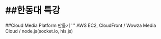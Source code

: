 ##한동대 특강
===========================================
##Cloud Media Platform 만들기
'''
AWS EC2, CloudFront / Wowza Media Cloud / node.js(socket.io, hls.js)
